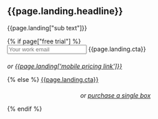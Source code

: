<section class="home-hero"> <!--HOME HERO-->
  <div class="container">
    <div class="row">
  <div class="col-xs-12 col-sm-5 col-sm-offset-7 hero-content">
  <h1 class="handdrawn main-header">{{page.landing.headline}}</h1>
    <p>{{page.landing["sub text"]}}</p>
    {% if page["free trial"] %}
    <form id="landing-form">
      <input type="email" name="email" placeholder="Your work email">
      <a class="btn btn-red" onclick="$('#landing-form').submit()" style="max-width: none !important"><span>{{page.landing.cta}}</span></a>
        <input type="submit" style="position: absolute; left: -2000px">
        <div class="validation"></div>
    </form>
    <div class="visible-xs"><p style="margin-top: 20px; font-style: italic">or <a href="/plans">{{page.landing['mobile pricing link']}}</a></p></div>
    {% else %}
    <a class="btn btn-red" href="/plans" style="max-width: none !important"><span>{{page.landing.cta}}</span></a>
    <p style="margin-top: 20px; font-style: italic; text-align: center">or <a href="/boxes">purchase a single box</a></p>
    {% endif %}
  </div>
  <!-- <div class="col-xs-12 col-sm-5 col-sm">
    <div class="light-box">
    <p style="color:black;">Not sold on this art... just needs to show kids  and mum and the box friendly, fun bright.<br>Overall, art should maybe have a few more kid friendly elements below:</p>
  </div>
  </div> -->
  </div>
</div>
<style type="text/css">
/*  .light-box{
    background: rgba(255, 255, 255, 0.75);
    padding: 5px 25px;
  }*/
</style>
</section>
